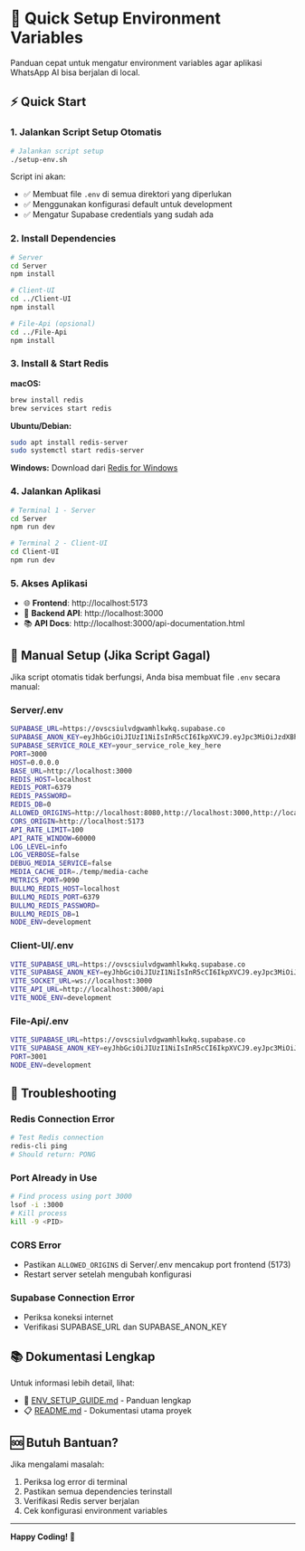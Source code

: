 # 🚀 Quick Setup Environment Variables

Panduan cepat untuk mengatur environment variables agar aplikasi WhatsApp AI bisa berjalan di local.

## ⚡ Quick Start

### 1. Jalankan Script Setup Otomatis

```bash
# Jalankan script setup
./setup-env.sh
```

Script ini akan:
- ✅ Membuat file `.env` di semua direktori yang diperlukan
- ✅ Menggunakan konfigurasi default untuk development
- ✅ Mengatur Supabase credentials yang sudah ada

### 2. Install Dependencies

```bash
# Server
cd Server
npm install

# Client-UI  
cd ../Client-UI
npm install

# File-Api (opsional)
cd ../File-Api
npm install
```

### 3. Install & Start Redis

**macOS:**
```bash
brew install redis
brew services start redis
```

**Ubuntu/Debian:**
```bash
sudo apt install redis-server
sudo systemctl start redis-server
```

**Windows:**
Download dari [Redis for Windows](https://github.com/microsoftarchive/redis/releases)

### 4. Jalankan Aplikasi

```bash
# Terminal 1 - Server
cd Server
npm run dev

# Terminal 2 - Client-UI
cd Client-UI  
npm run dev
```

### 5. Akses Aplikasi

- 🌐 **Frontend**: http://localhost:5173
- 🔧 **Backend API**: http://localhost:3000
- 📚 **API Docs**: http://localhost:3000/api-documentation.html

## 🔧 Manual Setup (Jika Script Gagal)

Jika script otomatis tidak berfungsi, Anda bisa membuat file `.env` secara manual:

### Server/.env
```bash
SUPABASE_URL=https://ovscsiulvdgwamhlkwkq.supabase.co
SUPABASE_ANON_KEY=eyJhbGciOiJIUzI1NiIsInR5cCI6IkpXVCJ9.eyJpc3MiOiJzdXBhYmFzZSIsInJlZiI6Im92c2NzaXVsdmRnd2FtaGxrd2txIiwicm9sZSI6ImFub24iLCJpYXQiOjE3NDI1NjY4MjEsImV4cCI6MjA1ODE0MjgyMX0.1BpvEPUYrDETlHFomNO8EsZBmoSypu5GEsJwlIfNCxc
SUPABASE_SERVICE_ROLE_KEY=your_service_role_key_here
PORT=3000
HOST=0.0.0.0
BASE_URL=http://localhost:3000
REDIS_HOST=localhost
REDIS_PORT=6379
REDIS_PASSWORD=
REDIS_DB=0
ALLOWED_ORIGINS=http://localhost:8080,http://localhost:3000,http://localhost:5173
CORS_ORIGIN=http://localhost:5173
API_RATE_LIMIT=100
API_RATE_WINDOW=60000
LOG_LEVEL=info
LOG_VERBOSE=false
DEBUG_MEDIA_SERVICE=false
MEDIA_CACHE_DIR=./temp/media-cache
METRICS_PORT=9090
BULLMQ_REDIS_HOST=localhost
BULLMQ_REDIS_PORT=6379
BULLMQ_REDIS_PASSWORD=
BULLMQ_REDIS_DB=1
NODE_ENV=development
```

### Client-UI/.env
```bash
VITE_SUPABASE_URL=https://ovscsiulvdgwamhlkwkq.supabase.co
VITE_SUPABASE_ANON_KEY=eyJhbGciOiJIUzI1NiIsInR5cCI6IkpXVCJ9.eyJpc3MiOiJzdXBhYmFzZSIsInJlZiI6Im92c2NzaXVsdmRnd2FtaGxrd2txIiwicm9sZSI6ImFub24iLCJpYXQiOjE3NDI1NjY4MjEsImV4cCI6MjA1ODE0MjgyMX0.1BpvEPUYrDETlHFomNO8EsZBmoSypu5GEsJwlIfNCxc
VITE_SOCKET_URL=ws://localhost:3000
VITE_API_URL=http://localhost:3000/api
VITE_NODE_ENV=development
```

### File-Api/.env
```bash
VITE_SUPABASE_URL=https://ovscsiulvdgwamhlkwkq.supabase.co
VITE_SUPABASE_ANON_KEY=eyJhbGciOiJIUzI1NiIsInR5cCI6IkpXVCJ9.eyJpc3MiOiJzdXBhYmFzZSIsInJlZiI6Im92c2NzaXVsdmRnd2FtaGxrd2txIiwicm9sZSI6ImFub24iLCJpYXQiOjE3NDI1NjY4MjEsImV4cCI6MjA1ODE0MjgyMX0.1BpvEPUYrDETlHFomNO8EsZBmoSypu5GEsJwlIfNCxc
PORT=3001
NODE_ENV=development
```

## 🐛 Troubleshooting

### Redis Connection Error
```bash
# Test Redis connection
redis-cli ping
# Should return: PONG
```

### Port Already in Use
```bash
# Find process using port 3000
lsof -i :3000
# Kill process
kill -9 <PID>
```

### CORS Error
- Pastikan `ALLOWED_ORIGINS` di Server/.env mencakup port frontend (5173)
- Restart server setelah mengubah konfigurasi

### Supabase Connection Error
- Periksa koneksi internet
- Verifikasi SUPABASE_URL dan SUPABASE_ANON_KEY

## 📚 Dokumentasi Lengkap

Untuk informasi lebih detail, lihat:
- 📖 [ENV_SETUP_GUIDE.md](ENV_SETUP_GUIDE.md) - Panduan lengkap
- 📋 [README.md](README.md) - Dokumentasi utama proyek

## 🆘 Butuh Bantuan?

Jika mengalami masalah:
1. Periksa log error di terminal
2. Pastikan semua dependencies terinstall
3. Verifikasi Redis server berjalan
4. Cek konfigurasi environment variables

---

**Happy Coding! 🎉**
